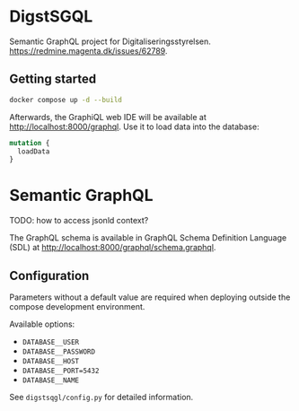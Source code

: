 # DigstSGQL

Semantic GraphQL project for Digitaliseringsstyrelsen.
<https://redmine.magenta.dk/issues/62789>.

## Getting started

```sh
docker compose up -d --build
```

Afterwards, the GraphiQL web IDE will be available at
<http://localhost:8000/graphql>. Use it to load data into the database:

```graphql
mutation {
  loadData
}
```

# Semantic GraphQL

TODO: how to access jsonld context?

The GraphQL schema is available in GraphQL Schema Definition Language (SDL) at
<http://localhost:8000/graphql/schema.graphql>.

## Configuration

Parameters without a default value are required when deploying outside the
compose development environment.

Available options:

- `DATABASE__USER`
- `DATABASE__PASSWORD`
- `DATABASE__HOST`
- `DATABASE__PORT=5432`
- `DATABASE__NAME`

See `digstsqgl/config.py` for detailed information.
